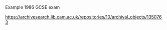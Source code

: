 Example 1986 GCSE exam

https://archivesearch.lib.cam.ac.uk/repositories/10/archival_objects/1350763





